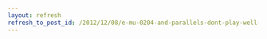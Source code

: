 ```yaml
---
layout: refresh
refresh_to_post_id: /2012/12/08/e-mu-0204-and-parallels-dont-play-well-together
---
```

